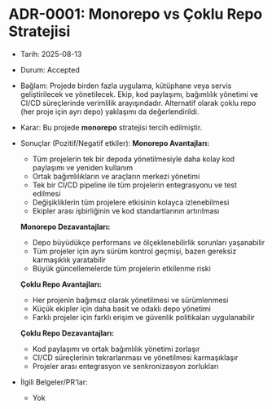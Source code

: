# ADR-0001: Monorepo vs Çoklu Repo Stratejisi

- Tarih: 2025-08-13
- Durum: Accepted
- Bağlam:
	Projede birden fazla uygulama, kütüphane veya servis geliştirilecek ve yönetilecek. Ekip, kod paylaşımı, bağımlılık yönetimi ve CI/CD süreçlerinde verimlilik arayışındadır. Alternatif olarak çoklu repo (her proje için ayrı depo) yaklaşımı da değerlendirildi.

- Karar:
	Bu projede **monorepo** stratejisi tercih edilmiştir.

- Sonuçlar (Pozitif/Negatif etkiler):
	**Monorepo Avantajları:**
	- Tüm projelerin tek bir depoda yönetilmesiyle daha kolay kod paylaşımı ve yeniden kullanım
	- Ortak bağımlılıkların ve araçların merkezi yönetimi
	- Tek bir CI/CD pipeline ile tüm projelerin entegrasyonu ve test edilmesi
	- Değişikliklerin tüm projelere etkisinin kolayca izlenebilmesi
	- Ekipler arası işbirliğinin ve kod standartlarının artırılması

	**Monorepo Dezavantajları:**
	- Depo büyüdükçe performans ve ölçeklenebilirlik sorunları yaşanabilir
	- Tüm projeler için aynı sürüm kontrol geçmişi, bazen gereksiz karmaşıklık yaratabilir
	- Büyük güncellemelerde tüm projelerin etkilenme riski

	**Çoklu Repo Avantajları:**
	- Her projenin bağımsız olarak yönetilmesi ve sürümlenmesi
	- Küçük ekipler için daha basit ve odaklı depo yönetimi
	- Farklı projeler için farklı erişim ve güvenlik politikaları uygulanabilir

	**Çoklu Repo Dezavantajları:**
	- Kod paylaşımı ve ortak bağımlılık yönetimi zorlaşır
	- CI/CD süreçlerinin tekrarlanması ve yönetilmesi karmaşıklaşır
	- Projeler arası entegrasyon ve senkronizasyon zorlukları

- İlgili Belgeler/PR'lar:
	- Yok
